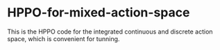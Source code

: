 # HPPO-for-mixed-action-space
This is the HPPO code for the integrated continuous and discrete action space, which is convenient for tunning.
